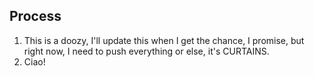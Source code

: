 ## Process

1. This is a doozy, I'll update this when I get the chance, I promise, but right now, I need to push everything or else, it's CURTAINS.
2. Ciao!
